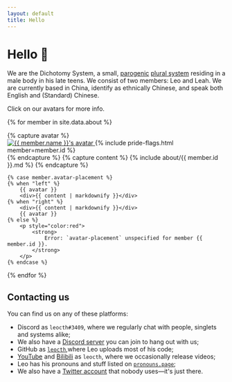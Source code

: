 ```yaml
---
layout: default
title: Hello
---
```


<link rel="stylesheet" href="/styles/index.css">

# Hello 👋

We are the Dichotomy System, a small, [parogenic][parogenic] [plural system][plural] residing in
a male body in his late teens.
We consist of two members: <span class="leo">Leo</span> and <span class="leah">Leah</span>.
We are currently based in China, identify as ethnically Chinese, and speak both English and (Standard)
Chinese.

Click on our avatars for more info.

{% for member in site.data.about %} 
<div class="member-about">
    {% capture avatar %}
        <div class="avatar">
            <a href="{% link folks/{{ member.id }}.md %}">
                <img
                    src="assets/avatars/{{ member.id }}.png"
                    height="{{ member.avatar-size }}"
                    class="pfp"
                    title="{{ member.name }}"
                    alt="{{ member.name }}'s avatar"
                />
            </a>
            {% include pride-flags.html member=member.id %}
        </div>
    {% endcapture %}
    {% capture content %}
        {% include about/{{ member.id }}.md %}
    {% endcapture %}


    {% case member.avatar-placement %}
    {% when "left" %}
        {{ avatar }}
        <div>{{ content | markdownify }}</div>
    {% when "right" %}
        <div>{{ content | markdownify }}</div>
        {{ avatar }}
    {% else %}
        <p style="color:red">
            <strong>
                Error: `avatar-placement` unspecified for member {{ member.id }}.
            </strong>
        </p>
    {% endcase %}
</div>
{% endfor %}

## Contacting us

You can find us on any of these platforms:

- Discord as `leocth#3409`, where we regularly chat with people, singlets and systems alike;
- We also have a [Discord server][discord] you can join to hang out with us;
- GitHub as [`leocth`][github],where <span class="leo">Leo</span> uploads most of his code;
- [YouTube][youtube] and [Bilibili][bilibili] as `leocth`, where we occasionally release videos;
- <span class="leo">Leo</span> has his pronouns and stuff listed on [`pronouns.page`][pronouns];
- We also have a [Twitter account][tw*tter] that nobody uses—it's just there.

[parogenic]: https://pluralpedia.org/w/Parogenic
[plural]: https://morethanone.info

[discord]: https://discord.gg/NeNfePzCx8
[github]: https://github.com/leocth
[youtube]: https://www.youtube.com/channel/UCfVDQlFd1pGiNfjFdG-Gamw
[bilibili]: https://space.bilibili.com/401096522
[pronouns]: https://pronouns.page/@leocth31
[tw*tter]: https://twitter.com/leocth31